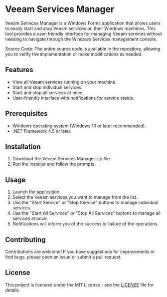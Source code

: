 # Veeam Services Manager

Veeam Services Manager is a Windows Forms application that allows users to easily start and stop Veeam services on their Windows machines. This tool provides a user-friendly interface for managing Veeam services without needing to navigate through the Windows Services management console.

Source Code:
The entire source code is available in the repository, allowing you to verify the implementation or make modifications as needed.

## Features

- View all Veeam services running on your machine.
- Start and stop individual services.
- Start and stop all services at once.
- User-friendly interface with notifications for service status.

## Prerequisites

- Windows operating system (Windows 10 or later recommended).
- .NET Framework 4.5 or later.

## Installation

1. Download the Veeam Services Manager.zip file.
2. Run the installer and follow the prompts.

## Usage

1. Launch the application.
2. Select the Veeam services you want to manage from the list.
3. Use the "Start Service" or "Stop Service" buttons to manage individual services.
4. Use the "Start All Services" or "Stop All Services" buttons to manage all services at once.
5. Notifications will inform you of the success or failure of the operations.

## Contributing

Contributions are welcome! If you have suggestions for improvements or find bugs, please open an issue or submit a pull request.

## License

This project is licensed under the MIT License - see the [LICENSE](LICENSE) file for details.
